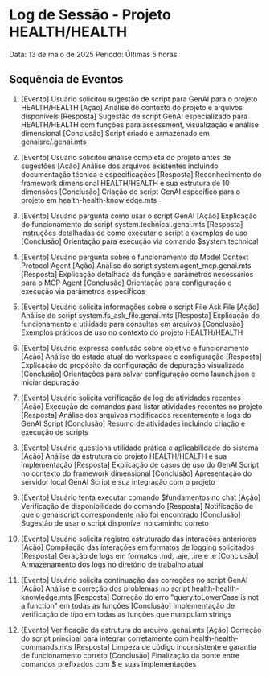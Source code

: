 # Log de Sessão - Projeto HEALTH/HEALTH
Data: 13 de maio de 2025
Período: Últimas 5 horas

## Sequência de Eventos

01. [Evento] Usuário solicitou sugestão de script para GenAI para o projeto HEALTH/HEALTH
    [Ação] Análise do contexto do projeto e arquivos disponíveis
    [Resposta] Sugestão de script GenAI especializado para HEALTH/HEALTH com funções para assessment, visualização e análise dimensional
    [Conclusão] Script criado e armazenado em genaisrc/.genai.mts

02. [Evento] Usuário solicitou análise completa do projeto antes de sugestões
    [Ação] Análise dos arquivos existentes incluindo documentação técnica e especificações
    [Resposta] Reconhecimento do framework dimensional HEALTH/HEALTH e sua estrutura de 10 dimensões
    [Conclusão] Criação de script GenAI específico para o projeto em health-health-knowledge.mts

03. [Evento] Usuário pergunta como usar o script GenAI
    [Ação] Explicação do funcionamento do script system.technical.genai.mts
    [Resposta] Instruções detalhadas de como executar o script e exemplos de uso
    [Conclusão] Orientação para execução via comando $system.technical

04. [Evento] Usuário pergunta sobre o funcionamento do Model Context Protocol Agent 
    [Ação] Análise do script system.agent_mcp.genai.mts
    [Resposta] Explicação detalhada da função e parâmetros necessários para o MCP Agent
    [Conclusão] Orientação para configuração e execução via parâmetros específicos

05. [Evento] Usuário solicita informações sobre o script File Ask File
    [Ação] Análise do script system.fs_ask_file.genai.mts
    [Resposta] Explicação do funcionamento e utilidade para consultas em arquivos
    [Conclusão] Exemplos práticos de uso no contexto do projeto HEALTH/HEALTH

06. [Evento] Usuário expressa confusão sobre objetivo e funcionamento
    [Ação] Análise do estado atual do workspace e configuração
    [Resposta] Explicação do propósito da configuração de depuração visualizada
    [Conclusão] Orientações para salvar configuração como launch.json e iniciar depuração

07. [Evento] Usuário solicita verificação de log de atividades recentes
    [Ação] Execução de comandos para listar atividades recentes no projeto
    [Resposta] Análise dos arquivos modificados recentemente e logs do GenAI Script
    [Conclusão] Resumo de atividades incluindo criação e execução de scripts

08. [Evento] Usuário questiona utilidade prática e aplicabilidade do sistema
    [Ação] Análise da estrutura do projeto HEALTH/HEALTH e sua implementação
    [Resposta] Explicação de casos de uso do GenAI Script no contexto do framework dimensional
    [Conclusão] Apresentação do servidor local GenAI Script e sua integração com o projeto

09. [Evento] Usuário tenta executar comando $fundamentos no chat
    [Ação] Verificação de disponibilidade do comando
    [Resposta] Notificação de que o genaiscript correspondente não foi encontrado
    [Conclusão] Sugestão de usar o script disponível no caminho correto

10. [Evento] Usuário solicita registro estruturado das interações anteriores
    [Ação] Compilação das interações em formatos de logging solicitados
    [Resposta] Geração de logs em formatos .md, .aje, .ire e .e
    [Conclusão] Armazenamento dos logs no diretório de trabalho atual

11. [Evento] Usuário solicita continuação das correções no script GenAI
    [Ação] Análise e correção dos problemas no script health-health-knowledge.mts
    [Resposta] Correção do erro "query.toLowerCase is not a function" em todas as funções
    [Conclusão] Implementação de verificação de tipo em todas as funções que manipulam strings

12. [Evento] Verificação da estrutura do arquivo .genai.mts 
    [Ação] Correção do script principal para integrar corretamente com health-health-commands.mts
    [Resposta] Limpeza de código inconsistente e garantia de funcionamento correto
    [Conclusão] Finalização da ponte entre comandos prefixados com $ e suas implementações
